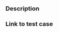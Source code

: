 <!--
Feature Requests:
  Please read https://github.com/jquery/jquery/wiki/Adding-new-features
  Most features should start as plugins outside of jQuery.

Bug Reports:
  Note that we only can fix bugs in the latest (1.x, 2.x, 3.x) versions of jQuery.
  Briefly describe the issue you've encountered
  *  What do you expect to happen?
  *  What acually happens?
  *  Which browsers are affected?
  Provide a *minimal* test case, see https://webkit.org/test-case-reduction/
  Use the latest shipping version of jQuery in your test case!
  We prefer test cases on http://jsbin.com or http://jsfiddle.net

Frequently Reported Issues:
  * Selectors with '#' break: See https://github.com/jquery/jquery/issues/2824
-->

### Description ###


### Link to test case ###

